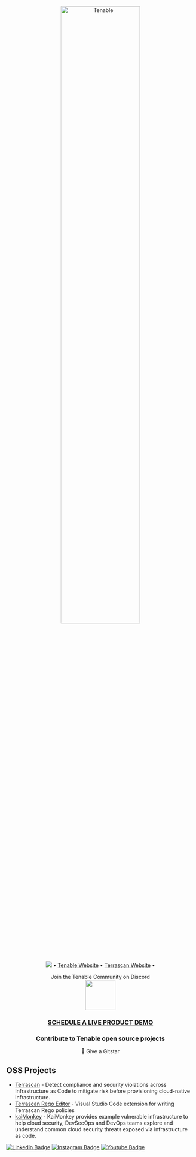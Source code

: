 <div align="center"><img width="65%" height="65%" src="https://static.tenable.com/press/logos/TenableLogo_FullColor_RGB.png" alt="Tenable"></div>

<p align="center">
  <a href="https://twitter.com/intent/follow?screen_name=TenableSecurity&tw_p=followbutton"><img src="https://img.shields.io/twitter/follow/TenableSecurity?label=%40TenableSecurity&style=social"></a>  •
  <a href="https://www.tenable.com"> Tenable Website</a> •
   <a href="https://runterrascan.io"> Terrascan Website</a> •

</p>

<p align="center">
    Join the Tenable Community on Discord
<br/>
<a href="https://discord.gg/59vwVuGyGr">
    <img src="http://fig.io/icons/discord-logo-square.png" width="80px" height="80px" />
</a>
</p>

<h3 align="center"><a href="https://www.tenable.com/products/tenable-cs/evaluate"> SCHEDULE A LIVE PRODUCT DEMO</a></h3>

<h3 align="center">Contribute to Tenable open source projects</h3>
<p align="center">🌟 Give a Gitstar </p>

## OSS Projects
- [Terrascan](https://github.com/tenable/terrascan) - Detect compliance and security violations across Infrastructure as Code to mitigate risk before provisioning cloud-native infrastructure. <br>
- [Terrascan Rego Editor](https://github.com/tenable/terrascan-rego-editor)  - Visual Studio Code extension for writing Terrascan Rego policies <br>
- [kaiMonkey](https://github.com/tenable/KaiMonkey) - KaiMonkey provides example vulnerable infrastructure to help cloud security, DevSecOps and DevOps teams explore and understand common cloud security threats exposed via infrastructure as code.


[![Linkedin Badge](https://img.shields.io/badge/tenable-mycompany/?style=flat-square&logo=Linkedin&logoColor=white&link=https://www.linkedin.com/company/tenableinc/)](https://www.linkedin.com/company/tenableinc/)
[![Instagram Badge](https://img.shields.io/badge/tenable-purple?style=flat-square&logo=instagram&logoColor=white&link=https://www.instagram.com/tenablesecurity/)](https://www.instagram.com/tenablesecurity/)
[![Youtube Badge](https://img.shields.io/badge/-tenable-darkred?style=flat-square&logo=youtube&logoColor=white&link=https://www.youtube.com/user/tenablesecurity)](https://www.youtube.com/user/tenablesecurity)
